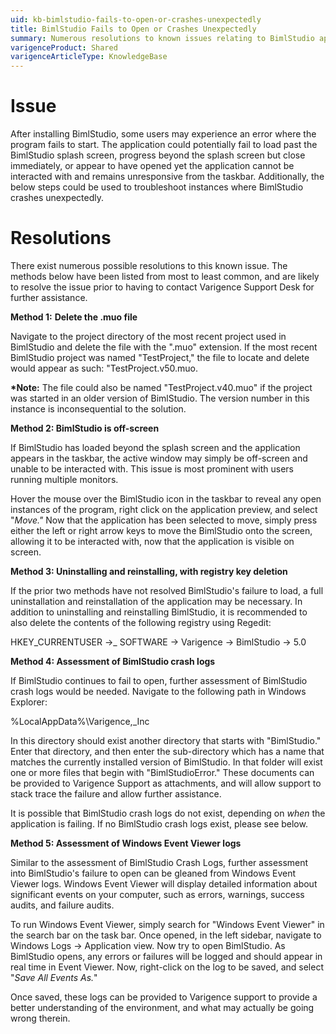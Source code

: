 ```yaml
---
uid: kb-bimlstudio-fails-to-open-or-crashes-unexpectedly
title: BimlStudio Fails to Open or Crashes Unexpectedly
summary: Numerous resolutions to known issues relating to BimlStudio application launch and interaction
varigenceProduct: Shared
varigenceArticleType: KnowledgeBase
---
```

# Issue 

After installing BimlStudio, some users may experience an error where the program fails to start. The application could potentially fail to load past the BimlStudio splash screen, progress beyond the splash screen but close immediately, or appear to have opened yet the application cannot be interacted with and remains unresponsive from the taskbar. Additionally, the below steps could be used to troubleshoot instances where BimlStudio crashes unexpectedly.

# Resolutions

There exist numerous possible resolutions to this known issue. The methods below have been listed from most to least common, and are likely to resolve the issue prior to having to contact Varigence Support Desk for further assistance.   
  
**Method 1:** **Delete the .muo file**  
  
Navigate to the project directory of the most recent project used in BimlStudio and delete the file with the ".muo" extension. If the most recent BimlStudio project was named "TestProject," the file to locate and delete would appear as such: "TestProject.v50.muo. 

**\*Note:** The file could also be named "TestProject.v40.muo" if the project was started in an older version of BimlStudio. The version number in this instance is inconsequential to the solution.    
  
**Method 2: BimlStudio is off-screen**  
  
If BimlStudio has loaded beyond the splash screen and the application appears in the taskbar, the active window may simply be off-screen and unable to be interacted with. This issue is most prominent with users running multiple monitors. 

Hover the mouse over the BimlStudio icon in the taskbar to reveal any open instances of the program, right click on the application preview, and select "_Move."_ Now that the application has been selected to move, simply press either the left or right arrow keys to move the BimlStudio onto the screen, allowing it to be interacted with, now that the application is visible on screen.   
  
**Method 3: Uninstalling and reinstalling, with registry key deletion**  
  
If the prior two methods have not resolved BimlStudio's failure to load, a full uninstallation and reinstallation of the application may be necessary. In addition to uninstalling and reinstalling BimlStudio, it is recommended to also delete the contents of the following registry using Regedit: 

HKEY_CURRENTUSER →_ SOFTWARE → Varigence → BimlStudio → 5.0   
  
**Method 4: Assessment of BimlStudio crash logs** 

  
If BimlStudio continues to fail to open, further assessment of BimlStudio crash logs would be needed. Navigate to the following path in Windows Explorer: 

%LocalAppData%\\Varigence,\_Inc

In this directory should exist another directory that starts with "BimlStudio." Enter that directory, and then enter the sub-directory which has a name that matches the currently installed version of BimlStudio. In that folder will exist one or more files that begin with "BimlStudioError." These documents can be provided to Varigence Support as attachments, and will allow support to stack trace the failure and allow further assistance. 

It is possible that BimlStudio crash logs do not exist, depending on _when_ the application is failing. If no BimlStudio crash logs exist, please see below.   
  
**Method 5: Assessment of Windows Event Viewer logs** 

  
Similar to the assessment of BimlStudio Crash Logs, further assessment into BimlStudio's failure to open can be gleaned from Windows Event Viewer logs. Windows Event Viewer will display detailed information about significant events on your computer, such as errors, warnings, success audits, and failure audits. 

To run Windows Event Viewer, simply search for "Windows Event Viewer" in the search bar on the task bar. Once opened, in the left sidebar, navigate to Windows Logs → Application view. Now try to open BimlStudio. As BimlStudio opens, any errors or failures will be logged and should appear in real time in Event Viewer. Now, right-click on the log to be saved, and select "_Save All Events As._" 

Once saved, these logs can be provided to Varigence support to provide a better understanding of the environment, and what may actually be going wrong therein.